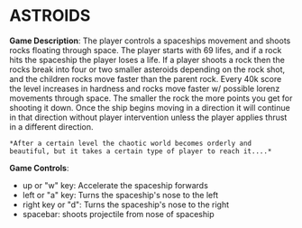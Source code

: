 # ASTROIDS


**Game Description**:
    The player controls a spaceships movement and shoots rocks floating through space. The
    player starts with 69 lifes, and if a rock hits the spaceship the player loses a life. If a player shoots
    a rock then the rocks break into four or two smaller asteroids depending on the rock shot, and the children rocks move faster than the parent rock.
    Every 40k score the level increases in hardness and rocks move faster   w/ possible 
    lorenz  movements through space. The smaller the rock the more points you get for shooting it down.
    Once the ship begins moving in a direction it will continue in that direction without player intervention unless the player applies
    thrust in a different direction. 
    
    *After a certain level the chaotic world becomes orderly and beautiful, but it takes a certain type of player to reach it....*

**Game Controls**:
   - up or "w" key: Accelerate the spaceship forwards
   - left or "a" key: Turns the spaceship's nose to the left
   - right key or "d": Turns the spaceship's nose to the right
   - spacebar: shoots projectile from nose of spaceship
